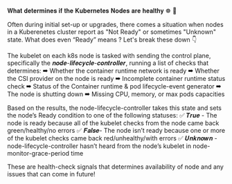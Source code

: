 𝐖𝐡𝐚𝐭 𝐝𝐞𝐭𝐞𝐫𝐦𝐢𝐧𝐞𝐬 𝐢𝐟 𝐭𝐡𝐞 𝐊𝐮𝐛𝐞𝐫𝐧𝐞𝐭𝐞𝐬 𝐍𝐨𝐝𝐞𝐬 𝐚𝐫𝐞 𝐡𝐞𝐚𝐥𝐭𝐡𝐲 ☸️ 🤔 

Often during initial set-up or upgrades, there comes a situation when nodes in a  Kuberenetes cluster report as "Not Ready" or sometimes "Unknown" state. What does even “Ready” means ?
Let's break these down 👇 

The kubelet on each  k8s node is tasked with sending the control plane, specifically the 𝒏𝒐𝒅𝒆-𝒍𝒊𝒇𝒆𝒄𝒚𝒄𝒍𝒆-𝒄𝒐𝒏𝒕𝒓𝒐𝒍𝒍𝒆𝒓, running a list of checks that determines:
➡ Whether the container runtime network is ready
➡ Whether the CSI provider on the node is ready
➡ Incomplete container runtime status check 
➡ Status of the Container runtime & pod lifecycle-event generator
➡ The node is shutting down 
➡ Missing CPU, memory, or max pods capacities

Based on the results, the node-lifecycle-controller takes this state and sets the node’s Ready condition to one of the following statuses:
✅ 𝑻𝒓𝒖𝒆 - The node is ready because all of the kubelet checks from the node came back green/healthy/no errors
✅ 𝑭𝒂𝒍𝒔𝒆- The node isn’t ready because one or more of the kubelet checks came back red/unhealthy/with errors
✅ 𝑼𝒏𝒌𝒏𝒐𝒘𝒏 - node-lifecycle-controller hasn’t heard from the node’s kubelet in node-monitor-grace-period time

These are health-check signals that determines availability of node and any issues that can come in future!

